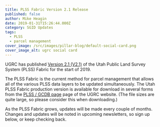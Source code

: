 ```yaml
---
title: PLSS Fabric Version 2.1 Release
published: false
author: Mike Heagin
date: 2019-01-31T15:26:44.000Z
category: SGID Updates
tags:
  - PLSS
  - parcel management
cover_image: /src/images/pillar-blog/default-social-card.png
cover_image_alt: ugrc social card
---
```


UGRC has published [Version 2.1 (V2.1)](/products/sgid/cadastre/) of the Utah Public Land Survey System (PLSS) Fabric for the start of 2019.

The PLSS Fabric is the current method for parcel management that allows all of the various PLSS data layers to be updated simultaneously. The Utah PLSS Fabric production version is available for download in several forms from the [PLSS / GCDB page](/products/sgid/cadastre/parcel-fabric/) page of the UGRC website. (The file sizes are quite large, so please consider this when downloading.)

As the PLSS Fabric grows, updates will be made every couple of months. Changes and updates will be noted in upcoming newsletters, so sign up below, or keep checking back.
